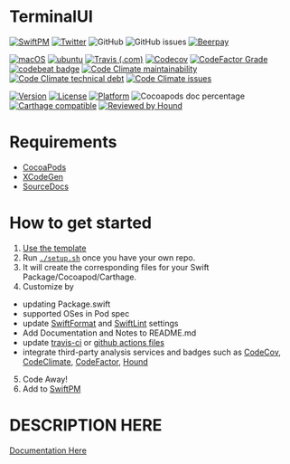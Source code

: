 # TerminalUI

[![SwiftPM](https://img.shields.io/badge/SPM-Linux%20%7C%20iOS%20%7C%20macOS%20%7C%20watchOS%20%7C%20tvOS-success?logo=swift)](https://swift.org)
[![Twitter](https://img.shields.io/badge/twitter-@brightdigit-blue.svg?style=flat)](http://twitter.com/brightdigit)
![GitHub](https://img.shields.io/github/license/brightdigit/TerminalUI)
![GitHub issues](https://img.shields.io/github/issues/brightdigit/TerminalUI)
[![Beerpay](https://img.shields.io/beerpay/brightdigit/TerminalUI.svg?maxAge=2592000)](https://beerpay.io/brightdigit/TerminalUI)

[![macOS](https://github.com/brightdigit/TerminalUI/workflows/macOS/badge.svg)](https://github.com/brightdigit/TerminalUI/actions?query=workflow%3AmacOS)
[![ubuntu](https://github.com/brightdigit/TerminalUI/workflows/ubuntu/badge.svg)](https://github.com/brightdigit/TerminalUI/actions?query=workflow%3Aubuntu)
[![Travis (.com)](https://img.shields.io/travis/com/brightdigit/TerminalUI?logo=travis)](https://travis-ci.com/brightdigit/TerminalUI)
[![Codecov](https://img.shields.io/codecov/c/github/brightdigit/TerminalUI)](https://codecov.io/gh/brightdigit/TerminalUI)
[![CodeFactor Grade](https://img.shields.io/codefactor/grade/github/brightdigit/TerminalUI)](https://www.codefactor.io/repository/github/brightdigit/TerminalUI)
[![codebeat badge](https://codebeat.co/badges/4f86fb90-f8de-40c5-ab63-e6069cde5002)](https://codebeat.co/projects/github-com-brightdigit-TerminalUI-master)
[![Code Climate maintainability](https://img.shields.io/codeclimate/maintainability/brightdigit/TerminalUI)](https://codeclimate.com/github/brightdigit/TerminalUI)
[![Code Climate technical debt](https://img.shields.io/codeclimate/tech-debt/brightdigit/TerminalUI?label=debt)](https://codeclimate.com/github/brightdigit/TerminalUI)
[![Code Climate issues](https://img.shields.io/codeclimate/issues/brightdigit/TerminalUI)](https://codeclimate.com/github/brightdigit/TerminalUI)

[![Version](https://img.shields.io/cocoapods/v/TerminalUI.svg?style=flat)](https://cocoapods.org/pods/TerminalUI)
[![License](https://img.shields.io/cocoapods/l/TerminalUI.svg?style=flat)](https://cocoapods.org/pods/TerminalUI)
[![Platform](https://img.shields.io/cocoapods/p/TerminalUI.svg?style=flat)](https://cocoapods.org/pods/TerminalUI)
![Cocoapods doc percentage](https://img.shields.io/cocoapods/metrics/doc-percent/TerminalUI)
[![Carthage compatible](https://img.shields.io/badge/Carthage-compatible-4BC51D.svg?style=flat)](https://github.com/Carthage/Carthage)
[![Reviewed by Hound](https://img.shields.io/badge/Reviewed_by-Hound-8E64B0.svg)](https://houndci.com)

# Requirements 

* [CocoaPods](https://cocoapods.org)
* [XCodeGen](https://github.com/yonaskolb/XcodeGen)
* [SourceDocs](https://github.com/eneko/SourceDocs)

# How to get started

1. [Use the template](https://github.com/brightdigit/EggSeed/generate)
2. Run [`./setup.sh`](https://github.com/brightdigit/EggSeed/blob/master/setup.sh) once you have your own repo. 
3. It will create the corresponding files for your Swift Package/Cocoapod/Carthage.
4. Customize by 
  * updating Package.swift
  * supported OSes in Pod spec
  * update [SwiftFormat](https://github.com/brightdigit/EggSeed/blob/master/.swiftformat) and [SwiftLint](https://github.com/brightdigit/EggSeed/blob/master/.swiftlint.yml) settings
  * Add Documentation and Notes to README.md
  * update [travis-ci](https://github.com/brightdigit/EggSeed/blob/master/.travis.yml) or [github actions files](https://github.com/brightdigit/EggSeed/tree/master/.github/workflows)
  * integrate third-party analysis services and badges such as [CodeCov](https://codecov.io), [CodeClimate](https://codeclimate.com), [CodeFactor](https://www.codefactor.io/dashboard), [Hound](https://houndci.com)
5. Code Away!
5. Add to [SwiftPM](https://github.com/daveverwer/SwiftPMLibrary)

# DESCRIPTION HERE

[Documentation Here](/docs/README.md)